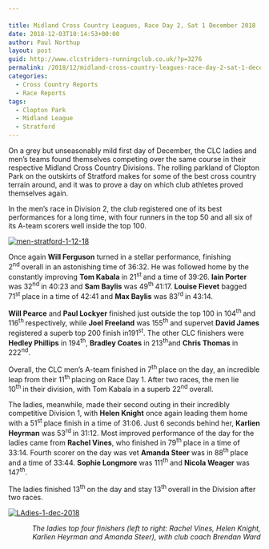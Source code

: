 ```yaml
---

title: Midland Cross Country Leagues, Race Day 2, Sat 1 December 2018
date: 2018-12-03T10:14:53+00:00
author: Paul Northup
layout: post
guid: http://www.clcstriders-runningclub.co.uk/?p=3276
permalink: /2018/12/midland-cross-country-leagues-race-day-2-sat-1-december-2018/
categories:
  - Cross Country Reports
  - Race Reports
tags:
  - Clopton Park
  - Midland League
  - Stratford
---
```

On a grey but unseasonably mild first day of December, the CLC ladies and men’s teams found themselves competing over the same course in their respective Midland Cross Country Divisions. The rolling parkland of Clopton Park on the outskirts of Stratford makes for some of the best cross country terrain around, and it was to prove a day on which club athletes proved themselves again.

In the men’s race in Division 2, the club registered one of its best performances for a long time, with four runners in the top 50 and all six of its A-team scorers well inside the top 100.

[<img class="alignnone wp-image-3278" src="/Images/2018/12/men-stratford-1-12-18-e1543832042829.jpg" alt="men-stratford-1-12-18" width="800" height="600" srcset="/Images/2018/12/men-stratford-1-12-18-e1543832042829.jpg 640w, /Images/2018/12/men-stratford-1-12-18-e1543832042829-300x225.jpg 300w" sizes="(max-width: 800px) 100vw, 800px" />](/Images/2018/12/men-stratford-1-12-18-e1543832042829.jpg)

Once again **Will Ferguson** turned in a stellar performance, finishing 2<sup>nd </sup>overall in an astonishing time of 36:32. He was followed home by the constantly improving **Tom Kabala** in 21<sup>st </sup>and a time of 39:26. **Iain Porter** was 32<sup>nd </sup>in 40:23 and **Sam Baylis** was 49<sup>th </sup>41:17. **Louise Fievet** bagged 71<sup>st </sup>place in a time of 42:41 and **Max Baylis** was 83<sup>rd </sup>in 43:14.

**Will Pearce** and **Paul Lockyer** finished just outside the top 100 in 104<sup>th </sup>and 116<sup>th </sup>respectively, while **Joel Freeland** was 155<sup>th </sup>and supervet **David James** registered a superb top 200 finish in191<sup>st</sup>. The other CLC finishers were **Hedley Phillips** in 194<sup>th</sup>, **Bradley Coates** in 213<sup>th</sup>and **Chris Thomas** in 222<sup>nd</sup>.

Overall, the CLC men’s A-team finished in 7<sup>th </sup>place on the day, an incredible leap from their 11<sup>th </sup>placing on Race Day 1. After two races, the men lie 10<sup>th </sup>in their division, with Tom Kabala in a superb 22<sup>nd </sup>overall.

The ladies, meanwhile, made their second outing in their incredibly competitive Division 1, with **Helen Knight** once again leading them home with a 51<sup>st </sup>place finish in a time of 31:06. Just 6 seconds behind her, **Karlien Heyrman** was 53<sup>rd </sup>in 31:12. Most improved performance of the day for the ladies came from **Rachel Vines**, who finished in 79<sup>th </sup>place in a time of 33:14. Fourth scorer on the day was vet **Amanda Steer** was in 88<sup>th </sup>place and a time of 33:44. **Sophie Longmore** was 111<sup>th </sup>and **Nicola Weager** was 147<sup>th</sup>.

The ladies finished 13<sup>th </sup>on the day and stay 13<sup>th </sup>overall in the Division after two races.

[<img class="alignnone wp-image-3277" src="/Images/2018/12/LAdies-1-dec-2018.jpg" alt="LAdies-1-dec-2018" width="800" height="533" srcset="/Images/2018/12/LAdies-1-dec-2018.jpg 960w, /Images/2018/12/LAdies-1-dec-2018-300x200.jpg 300w, /Images/2018/12/LAdies-1-dec-2018-768x512.jpg 768w" sizes="(max-width: 800px) 100vw, 800px" />](/Images/2018/12/LAdies-1-dec-2018.jpg)

<p style="text-align: right;">
  <em>The ladies top four finishers (left to right: Rachel Vines, Helen Knight, Karlien Heyrman and Amanda Steer), with club coach Brendan Ward</em>
</p>